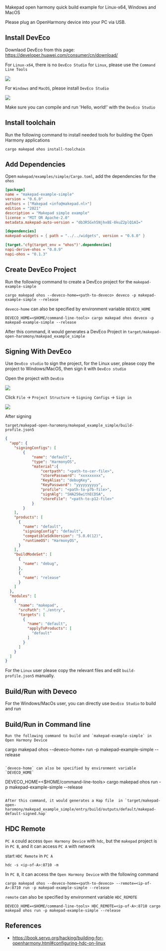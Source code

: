Makepad open harmony quick build example for Linux-x64, Windows and MacOS

Please plug an OpenHarmony device into your PC via USB.

## Install DevEco
Downlaod DevEco from this page: <https://developer.huawei.com/consumer/cn/download/>

For `Linux-x64`, there is no `DevEco Studio` for `Linux`, please use the `Command Line Tools`

![](./pic/command-line.png)


For `Windows` and `MacOS`, please install `DevEco Studio`

![](./pic/deveco-studio.png)

Make sure you can compile and run 'Hello, world!' with the `DevEco Studio`


## Install toolchain

Run the following command to install needed tools for building the Open Harmony applications

```
cargo makepad ohos install-toolchain
```

## Add Dependencies
Open `makepad/examples/simple/Cargo.toml`, add the dependencies for the `ohos`
```toml
[package]
name = "makepad-example-simple"
version = "0.6.0"
authors = ["Makepad <info@makepad.nl>"]
edition = "2021"
description = "Makepad simple example"
license = "MIT OR Apache-2.0"
metadata.makepad-auto-version = "db3R5Gxh5Njhx8E-8kuZ2plQ1AI="

[dependencies]
makepad-widgets = { path = "../../widgets", version = "0.6.0" }

[target.'cfg(target_env = "ohos")'.dependencies]
napi-derive-ohos = "0.0.9"
napi-ohos = "0.1.3"
```

## Create DevEco Project

Run the following command to create a DevEco project for the `makepad-example-simple`

```
cargo makepad ohos --deveco-home=<path-to-deveco> deveco -p makepad-example-simple --release
```

`deveco-home` can also be specified by environment variable `DEVECO_HOME`
```
DEVECO_HOME=<$HOME/command-line-tools> cargo makepad ohos deveco -p makepad-example-simple --release
```

After this command, it would generates a DevEco Project in `target/makepad-open-haromony/makepad_example_simple`

## Signing With DevEco
Use `DevEco studio` to sign the project, for the Linux user, please copy the project to Windows/MacOS, then sign it with `DevEco studio`

Open the project with `DevEco`

![](./pic/open-prj.png)

Click `File` -> `Project Structure` -> `Signing Configs` -> `Sign in`

![](./pic/signing.png)

After signing

`target/makepad-open-haromony/makepad_example_simple/build-profile.json5`
```json
{
  "app": {
    "signingConfigs": [
        {
            "name": "default",
            "type": "HarmonyOS",
            "material":{
                "certpath": "<path-to-cer-file>",
                "storePassword": "xxxxxxxxx",
                "KeyAlias": "debugKey",
                "KeyPassword": "yyyyyyyyyy",
                "profile": "<path-to-p7b-file>",
                "signAlg": "SHA256withECDSA",
                "storeFile": "<path-to-p12-file>"
            }
        }
    ],
    "products": [
      {
        "name": "default",
        "signingConfig": "default",
        "compatibleSdkVersion": "5.0.0(12)",
        "runtimeOS": "HarmonyOS",
      }
    ],
    "buildModeSet": [
      {
        "name": "debug",
      },
      {
        "name": "release"
      }
    ]
  },
  "modules": [
    {
      "name": "makepad",
      "srcPath": "./entry",
      "targets": [
        {
          "name": "default",
          "applyToProducts": [
            "default"
          ]
        }
      ]
    }
  ]
}
```

For the `Linux` user please copy the relevant files and edit `build-profile.json5` manually.

## Build/Run with Deveco
For the Windows/MacOs user, you can directly use `DevEco Studio`  to build and run

## Build/Run in Command line
```
Run the following command to build and `makepad-example-simple` in Open Harmony Device

```
cargo makepad ohos --deveco-home=<path-to-deveco> run -p makepad-example-simple --release
```

`deveco-home` can also be specified by environment variable `DEVECO_HOME`
```
DEVECO_HOME=<$HOME/command-line-tools> cargo makepad ohos run -p makepad-example-simple --release
```

After this command, it would generates a Hap file  in `target/makepad-open-haromony/makepad_example_simple/entry/build/outputs/default/makepad-default-signed.hap`

```

## HDC Remote

`PC A` could access `Open Harmony Device` with `hdc`, but the `makepad` project is in `PC B`, and it can access `PC A` with network

start `HDC Remote` in `PC A`
```
hdc -s <ip-of-A>:8710 -m
```

In `PC B`, it can access the `Open Harmony Device` with the following command
```
cargo makepad ohos --deveco-home=<path-to-deveco> --remote=<ip-of-A>:8710 run -p makepad-example-simple --release
```
`remote` can also be specified by environment variable `HDC_REMOTE`

```
DEVECO_HOME=<$HOME/command-line-tools> HDC_REMOTE=<ip-of-A>:8710 cargo makepad ohos run -p makepad-example-simple --release
```




## References
- <https://book.servo.org/hacking/building-for-openharmony.html#configuring-hdc-on-linux>